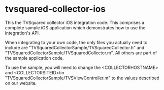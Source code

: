 tvsquared-collector-ios
=======================

This the TVSquared collector iOS integration code. This comprises a complete sample iOS application which demonstrates
how to use the integration's API.

When integrating to your own code, the only files you actually need to include are "TVSquaredCollectorSample/TVSquaredCollector.h" and 
"TVSquaredCollectorSample/TVSquaredCollector.m". All others are part of the sample application code. 

To use the sample, you will need to change the &lt;COLLECTORHOSTNAME&gt; and &lt;COLLECTORSITEID&gt;tin  "TVSquaredCollectorSample/TVSViewController.m" to the values described on our website.

